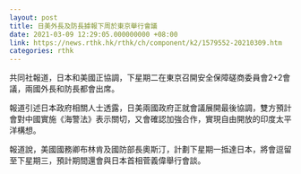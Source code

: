 ```yaml
---
layout: post
title: 日美外長及防長據報下周於東京舉行會議
date: 2021-03-09 12:29:05.000000000 +08:00
link: https://news.rthk.hk/rthk/ch/component/k2/1579552-20210309.htm
categories: rthk
---
```


共同社報道，日本和美國正協調，下星期二在東京召開安全保障磋商委員會2+2會議，兩國外長和防長都會出席。

報道引述日本政府相關人士透露，日美兩國政府正就會議展開最後協調，雙方預計會對中國實施《海警法》表示關切，又會確認加強合作，實現自由開放的印度太平洋構想。

報道說，美國國務卿布林肯及國防部長奧斯汀，計劃下星期一抵達日本，將會逗留至下星期三，預計期間還會與日本首相菅義偉舉行會談。
